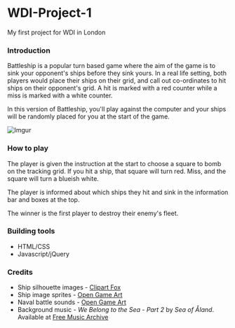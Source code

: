 # WDI-Project-1
My first project for WDI in London

### Introduction

Battleship is a popular turn based game where the aim of the game is to sink your opponent's ships before they sink yours. In a real life setting, both players would place their ships on their grid, and call out co-ordinates to hit ships on their opponent's grid. A hit is marked with a red counter while a miss is marked with a white counter.

In this version of Battleship, you'll play against the computer and your ships will be randomly placed for you at the start of the game.

![Imgur](http://i.imgur.com/vQM1EZa.png)

### How to play

The player is given the instruction at the start to choose a square to bomb on the tracking grid. If you hit a ship, that square will turn red. Miss, and the square will turn a blueish white.

The player is informed about which ships they hit and sink in the information bar and boxes at the top.

The winner is the first player to destroy their enemy's fleet.

### Building tools
- HTML/CSS
- Javascript/jQuery

### Credits
- Ship silhouette images - [Clipart Fox](https://clipartfox.com/download/e0d7953a58e1c346c7e99fc0254d26cb5b89e82a.html)
- Ship image sprites - [Open Game Art](https://opengameart.org/content/sea-warfare-set-ships-and-more)
- Naval battle sounds - [Open Game Art](https://opengameart.org/content/tiny-naval-battle-sounds-set)
- Background music - _We Belong to the Sea - Part 2_ by _Sea of Åland_. Available at [Free Music Archive](http://freemusicarchive.org/music/Sea\_of_Aland/)